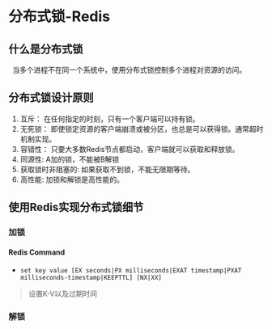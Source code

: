 # 分布式锁-Redis
## 什么是分布式锁
&nbsp;&nbsp;当多个进程不在同一个系统中，使用分布式锁控制多个进程对资源的访问。

## 分布式锁设计原则
1. 互斥： 在任何指定的时刻，只有一个客户端可以持有锁。
2. 无死锁： 即使锁定资源的客户端崩溃或被分区，也总是可以获得锁。通常超时机制实现。
3. 容错性： 只要大多数Redis节点都启动，客户端就可以获取和释放锁。
4. 同源性:  A加的锁，不能被B解锁
5. 获取锁时非阻塞的: 如果获取不到锁，不能无限期等待。
6. 高性能: 加锁和解锁是高性能的。

## 使用Redis实现分布式锁细节
### 加锁
#### Redis Command
- `set key value [EX seconds|PX milliseconds|EXAT timestamp|PXAT milliseconds-timestamp|KEEPTTL] [NX|XX]`
> 设置K-V以及过期时间
### 解锁